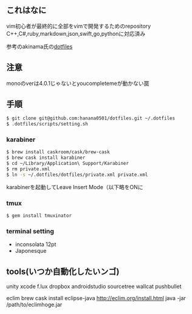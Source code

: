 ## これはなに
vim初心者が最終的に全部をvimで開発するためのrepository  
C++,C#,ruby,markdown,json,swift,go,pythonに対応済み   

参考のakinama氏の[dotfiles](https://github.com/akinama/dotfiles)  

## 注意
monoのverは4.0.1じゃないとyoucompletemeが動かない罠

## 手順

```sh
$ git clone git@github.com:hanana0501/dotfiles.git ~/.dotfiles
$ .dotfiles/scripts/setting.sh
```

### karabiner

```sh
$ brew install caskroom/cask/brew-cask
$ brew cask install karabiner
$ cd ~/Library/Application\ Support/Karabiner
$ rm private.xml
$ ln -s ~/.dotfiles/dotfiles/private.xml private.xml
```

karabinerを起動してLeave Insert Mode（以下略をONに

### tmux
```sh
$ gem install tmuxinator
```

### terminal setting

- inconsolata 12pt
- Japonesque

## tools(いつか自動化したいンゴ)

unity
xcode
f.lux
dropbox
androidstudio
sourcetree
wallcat
pushbullet

eclim
brew cask install eclipse-java
http://eclim.org/install.html
java -jar /path/to/eclimhoge.jar
